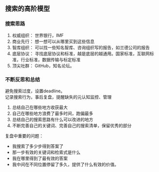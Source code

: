 ## 搜索的高阶模型

### 搜索思路

1. 权威组织： 世界银行，IMF
2. 商业先行： 想一想可以从哪里买到这些信息
3. 智库组织： 可以找一些知名智库、咨询组织写的报告，如兰德公司的报告
4. 底层协议： 寻找底层协议和标准，越是底层的越通用。国家标准，互联网标准，行业标准，数据传输与标定标准
5. 顶尖社群： GitHub，知名论坛。

### 不断反思和总结

避免搜索过度，设置deadline。  
记录搜索行为，事后复盘，提醒缺失的元认知监控、管理

1. 总结自己在哪些地方收获最大
2. 自己在哪些地方浪费了最多时间，跑偏最多
3. 总结自己的搜索思路有什么可以改进的地方
4. 不断完善自己的关键词、完善自己的搜索清单，保留优秀的部分

复盘中重要的问题：  
- 我搜索了多少步得到答案了
- 那一步有效的关键词和检索式是什么
- 我在哪里得到了最有效的答案
- 我中间在不同位置停留了多久，提供了什么有效的价值。
